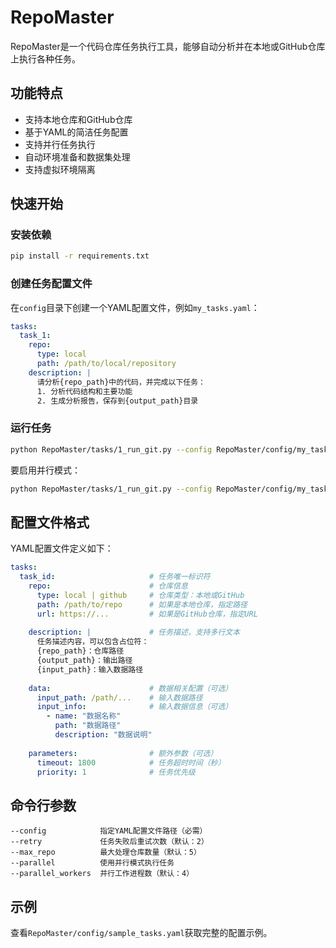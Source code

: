 # RepoMaster

RepoMaster是一个代码仓库任务执行工具，能够自动分析并在本地或GitHub仓库上执行各种任务。

## 功能特点

- 支持本地仓库和GitHub仓库
- 基于YAML的简洁任务配置
- 支持并行任务执行
- 自动环境准备和数据集处理
- 支持虚拟环境隔离

## 快速开始

### 安装依赖

```bash
pip install -r requirements.txt
```

### 创建任务配置文件

在`config`目录下创建一个YAML配置文件，例如`my_tasks.yaml`：

```yaml
tasks:
  task_1:
    repo:
      type: local
      path: /path/to/local/repository
    description: |
      请分析{repo_path}中的代码，并完成以下任务：
      1. 分析代码结构和主要功能
      2. 生成分析报告，保存到{output_path}目录
```

### 运行任务

```bash
python RepoMaster/tasks/1_run_git.py --config RepoMaster/config/my_tasks.yaml
```

要启用并行模式：

```bash
python RepoMaster/tasks/1_run_git.py --config RepoMaster/config/my_tasks.yaml --parallel --parallel_workers 4
```

## 配置文件格式

YAML配置文件定义如下：

```yaml
tasks:
  task_id:                     # 任务唯一标识符
    repo:                      # 仓库信息
      type: local | github     # 仓库类型：本地或GitHub
      path: /path/to/repo      # 如果是本地仓库，指定路径
      url: https://...         # 如果是GitHub仓库，指定URL
    
    description: |             # 任务描述，支持多行文本
      任务描述内容，可以包含占位符：
      {repo_path}：仓库路径
      {output_path}：输出路径
      {input_path}：输入数据路径
    
    data:                      # 数据相关配置（可选）
      input_path: /path/...    # 输入数据路径
      input_info:              # 输入数据信息（可选）
        - name: "数据名称"
          path: "数据路径"
          description: "数据说明"
    
    parameters:                # 额外参数（可选）
      timeout: 1800            # 任务超时时间（秒）
      priority: 1              # 任务优先级
```

## 命令行参数

```
--config            指定YAML配置文件路径（必需）
--retry             任务失败后重试次数（默认：2）
--max_repo          最大处理仓库数量（默认：5）
--parallel          使用并行模式执行任务
--parallel_workers  并行工作进程数（默认：4）
```

## 示例

查看`RepoMaster/config/sample_tasks.yaml`获取完整的配置示例。